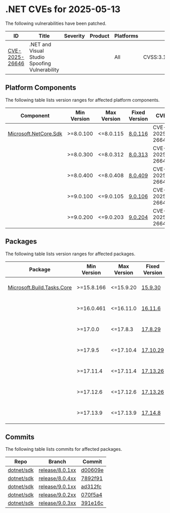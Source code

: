 # .NET CVEs for 2025-05-13

The following vulnerabilities have been patched.

| ID                | Title             | Severity      | Product       | Platforms     | CVSS                         |
| ----------------- | ----------------- | ------------- | ------------- | ------------- | ---------------------------- |
| [CVE-2025-26646][CVE-2025-26646] | .NET and Visual Studio Spoofing Vulnerability |  |  | All | CVSS:3.1/AV:N/AC:L/PR:L/UI:R/S:U/C:H/I:H/A:H/E:U/RL:O/RC:C |


## Platform Components

The following table lists version ranges for affected platform components.

| Component     | Min Version   | Max Version | Fixed Version | CVE     | Source fix |
| ------------- | ------------- | --------- | --------- | ------------- | -------- |
| [Microsoft.NetCore.Sdk][Microsoft.NetCore.Sdk] | >=8.0.100 | <=8.0.115 | [8.0.116](https://www.nuget.org/packages/Microsoft.NetCore.Sdk/8.0.116) | CVE-2025-26646 | [d00609e][d00609e]  |
|               | >=8.0.300     | <=8.0.312 | [8.0.313](https://www.nuget.org/packages/Microsoft.NetCore.Sdk/8.0.313) | CVE-2025-26646 |  |
|               | >=8.0.400     | <=8.0.408 | [8.0.409](https://www.nuget.org/packages/Microsoft.NetCore.Sdk/8.0.409) | CVE-2025-26646 | [7892f91][7892f91]  |
|               | >=9.0.100     | <=9.0.105 | [9.0.106](https://www.nuget.org/packages/Microsoft.NetCore.Sdk/9.0.106) | CVE-2025-26646 | [ad312fc][ad312fc]  |
|               | >=9.0.200     | <=9.0.203 | [9.0.204](https://www.nuget.org/packages/Microsoft.NetCore.Sdk/9.0.204) | CVE-2025-26646 | [070f5a4][070f5a4]  |


## Packages

The following table lists version ranges for affected packages.

| Package       | Min Version   | Max Version | Fixed Version | CVE     | Source fix |
| ------------- | ------------- | --------- | --------- | ------------- | -------- |
| [Microsoft.Build.Tasks.Core][Microsoft.Build.Tasks.Core] | >=15.8.166 | <=15.9.20 | [15.9.30](https://www.nuget.org/packages/Microsoft.Build.Tasks.Core/15.9.30) | CVE-2025-26646 |  |
|               | >=16.0.461    | <=16.11.0 | [16.11.6](https://www.nuget.org/packages/Microsoft.Build.Tasks.Core/16.11.6) | CVE-2025-26646 |  |
|               | >=17.0.0      | <=17.8.3  | [17.8.29](https://www.nuget.org/packages/Microsoft.Build.Tasks.Core/17.8.29) | CVE-2025-26646 |  |
|               | >=17.9.5      | <=17.10.4 | [17.10.29](https://www.nuget.org/packages/Microsoft.Build.Tasks.Core/17.10.29) | CVE-2025-26646 |  |
|               | >=17.11.4     | <=17.11.4 | [17.13.26](https://www.nuget.org/packages/Microsoft.Build.Tasks.Core/17.13.26) | CVE-2025-26646 |  |
|               | >=17.12.6     | <=17.12.6 | [17.13.26](https://www.nuget.org/packages/Microsoft.Build.Tasks.Core/17.13.26) | CVE-2025-26646 |  |
|               | >=17.13.9     | <=17.13.9 | [17.14.8](https://www.nuget.org/packages/Microsoft.Build.Tasks.Core/17.14.8) | CVE-2025-26646 |  |



## Commits

The following table lists commits for affected packages.

| Repo                        | Branch            | Commit                                                   |
| --------------------------- | ----------------- | -------------------------------------------------------- |
| [dotnet/sdk][dotnet/sdk]    | [release/8.0.1xx][release/8.0.1xx] | [d00609e][d00609e]                      |
| [dotnet/sdk][dotnet/sdk]    | [release/8.0.4xx][release/8.0.4xx] | [7892f91][7892f91]                      |
| [dotnet/sdk][dotnet/sdk]    | [release/9.0.1xx][release/9.0.1xx] | [ad312fc][ad312fc]                      |
| [dotnet/sdk][dotnet/sdk]    | [release/9.0.2xx][release/9.0.2xx] | [070f5a4][070f5a4]                      |
| [dotnet/sdk][dotnet/sdk]    | [release/9.0.3xx][release/9.0.3xx] | [391e16c][391e16c]                      |



[CVE-2025-26646]: https://github.com/dotnet/announcements/issues/356
[Microsoft.NetCore.Sdk]: https://www.nuget.org/packages/Microsoft.NetCore.Sdk
[Microsoft.Build.Tasks.Core]: https://www.nuget.org/packages/Microsoft.Build.Tasks.Core
[dotnet/sdk]: https://github.com/dotnet/sdk
[release/8.0.1xx]: https://github.com/dotnet/sdk/tree/release/8.0.1xx
[d00609e]: https://github.com/dotnet/sdk/commit/d00609e7978ee1b0fe62b39a378611311cf85603
[release/8.0.4xx]: https://github.com/dotnet/sdk/tree/release/8.0.4xx
[7892f91]: https://github.com/dotnet/sdk/commit/7892f91f7191adb473a9e97a79e1c4ca8a2c9247
[release/9.0.1xx]: https://github.com/dotnet/sdk/tree/release/9.0.1xx
[ad312fc]: https://github.com/dotnet/sdk/commit/ad312fc3980fd8c562fac172bc17318c447eeb75
[release/9.0.2xx]: https://github.com/dotnet/sdk/tree/release/9.0.2xx
[070f5a4]: https://github.com/dotnet/sdk/commit/070f5a4d7592b7c7a7f2a65e232efdfbfaf2a753
[release/9.0.3xx]: https://github.com/dotnet/sdk/tree/release/9.0.3xx
[391e16c]: https://github.com/dotnet/sdk/commit/391e16c3b5c49938029e20d9ee69c4d5bdf51c70
